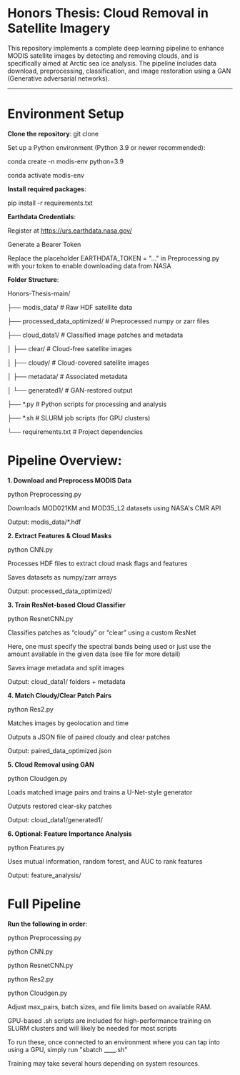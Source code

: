 # Honors Thesis: Cloud Removal in Satellite Imagery

This repository implements a complete deep learning pipeline to enhance MODIS satellite images by detecting and removing clouds, and is specifically aimed at Arctic sea ice analysis. The pipeline includes data download, preprocessing, classification, and image restoration using a GAN (Generative adversarial networks).

---

# Environment Setup

**Clone the repository**:
git clone <your-repo-url>

Set up a Python environment (Python 3.9 or newer recommended):

conda create -n modis-env python=3.9

conda activate modis-env

**Install required packages**:

pip install -r requirements.txt

**Earthdata Credentials**:

Register at https://urs.earthdata.nasa.gov/

Generate a Bearer Token

Replace the placeholder EARTHDATA_TOKEN = "..." in Preprocessing.py with your token to enable downloading data from NASA

**Folder Structure**:

Honors-Thesis-main/

├── modis_data/                # Raw HDF satellite data

├── processed_data_optimized/  # Preprocessed numpy or zarr files 

├── cloud_data1/               # Classified image patches and metadata

│   ├── clear/                 # Cloud-free satellite images

│   ├── cloudy/                # Cloud-covered satellite images

│   ├── metadata/              # Associated metadata

│   └── generated1/            # GAN-restored output

├── *.py                       # Python scripts for processing and analysis

├── *.sh                       # SLURM job scripts (for GPU clusters)

└── requirements.txt           # Project dependencies

# Pipeline Overview:

**1. Download and Preprocess MODIS Data**

python Preprocessing.py

Downloads MOD021KM and MOD35_L2 datasets using NASA's CMR API

Output: modis_data/*.hdf

**2. Extract Features & Cloud Masks**

python CNN.py

Processes HDF files to extract cloud mask flags and features

Saves datasets as numpy/zarr arrays

Output: processed_data_optimized/

**3. Train ResNet-based Cloud Classifier**

python ResnetCNN.py

Classifies patches as “cloudy” or “clear” using a custom ResNet

Here, one must specify the spectral bands being used or just use the amount available in the given data (see file for more detail)

Saves image metadata and split images

Output: cloud_data1/ folders + metadata

**4. Match Cloudy/Clear Patch Pairs**

python Res2.py

Matches images by geolocation and time

Outputs a JSON file of paired cloudy and clear patches

Output: paired_data_optimized.json

**5. Cloud Removal using GAN**
   
python Cloudgen.py

Loads matched image pairs and trains a U-Net-style generator

Outputs restored clear-sky patches

Output: cloud_data1/generated1/

**6. Optional: Feature Importance Analysis**

python Features.py

Uses mutual information, random forest, and AUC to rank features

Output: feature_analysis/

# Full Pipeline

**Run the following in order**:

python Preprocessing.py

python CNN.py

python ResnetCNN.py

python Res2.py

python Cloudgen.py



Adjust max_pairs, batch sizes, and file limits based on available RAM.

GPU-based .sh scripts are included for high-performance training on SLURM clusters and will likely be needed for most scripts

To run these, once connected to an environment where you can tap into using a GPU, simply run "sbatch ____.sh"

Training may take several hours depending on system resources.
